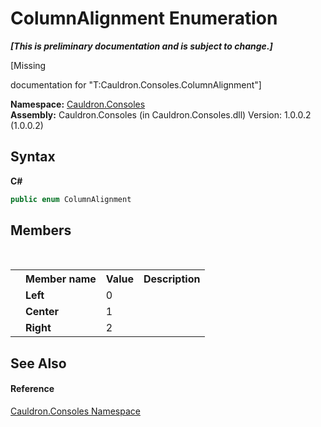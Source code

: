 # ColumnAlignment Enumeration
 _**\[This is preliminary documentation and is subject to change.\]**_

\[Missing <summary> documentation for "T:Cauldron.Consoles.ColumnAlignment"\]

**Namespace:**&nbsp;<a href="N_Cauldron_Consoles">Cauldron.Consoles</a><br />**Assembly:**&nbsp;Cauldron.Consoles (in Cauldron.Consoles.dll) Version: 1.0.0.2 (1.0.0.2)

## Syntax

**C#**<br />
``` C#
public enum ColumnAlignment
```


## Members
&nbsp;<table><tr><th></th><th>Member name</th><th>Value</th><th>Description</th></tr><tr><td /><td target="F:Cauldron.Consoles.ColumnAlignment.Left">**Left**</td><td>0</td><td /></tr><tr><td /><td target="F:Cauldron.Consoles.ColumnAlignment.Center">**Center**</td><td>1</td><td /></tr><tr><td /><td target="F:Cauldron.Consoles.ColumnAlignment.Right">**Right**</td><td>2</td><td /></tr></table>

## See Also


#### Reference
<a href="N_Cauldron_Consoles">Cauldron.Consoles Namespace</a><br />